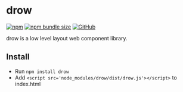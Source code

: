 # drow

<a href="https://www.npmjs.com/package/drow"><img alt="npm" src="https://img.shields.io/npm/v/drow"></a>
<a href="https://bundlephobia.com/result?p=drow"><img alt="npm bundle size" src="https://img.shields.io/bundlephobia/min/drow"></a>
<a href="https://github.com/Michael77/drow/blob/master/LICENSE"><img alt="GitHub" src="https://img.shields.io/github/license/michael77/drow"></a>

<p>drow is a low level layout web component library.</p>

## Install

- Run `npm install drow`
- Add `<script src='node_modules/drow/dist/drow.js'></script>` to index.html


